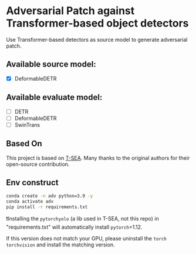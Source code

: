 # Adversarial Patch against Transformer-based object detectors

Use Transformer-based detectors as source model to generate adversarial patch.

## Available source model:

* [X] DeformableDETR

## Available evaluate model:

* [ ] DETR
* [ ] DeformableDETR
* [ ] SwinTrans

## Based On

This project is based on [T-SEA](https://github.com/VDIGPKU/T-SEA).
Many thanks to the original authors for their open-source contribution.

## Env construct

```bash
conda create -n adv python=3.9 -y
conda activate adv
pip install -r requirements.txt
```

❗️Installing the `pytorchyolo` (a lib used in T-SEA, not this repo) in "requirements.txt"  will automatically install  `pytorch`=1.12.

If this version does not match your GPU, please uninstall the `torch` `torchvision` and install the matching version.
